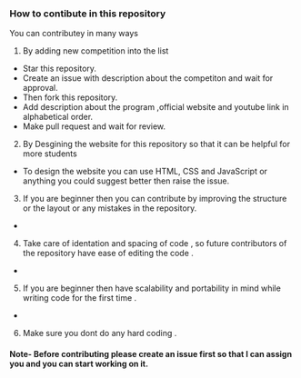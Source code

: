 ### How to contibute in this repository 

You can contributey in many ways 

1. By adding new competition into the list 

- Star this repository.
- Create an issue with description about the competiton and wait for approval.
- Then fork this repository.
- Add description about the program ,official website and youtube link in alphabetical order.
- Make pull request and wait for review.

2. By Desgining the website for this repository so that it can be helpful for more students

- To design the website you can use HTML, CSS and JavaScript or anything you could suggest better then raise the issue.

3. If you are beginner then you can contribute by improving the structure or the layout or any mistakes in the repository.
- 
4. Take care of identation and spacing of code , so future contributors of the repository have ease of editing the code .
- 
5. If you are beginner then have scalability and portability in mind while writing code for the first time . 
- 
6. Make sure you dont do any hard coding . 

#### Note- Before contributing please create an issue first so that I can assign you and you can start working on it.
